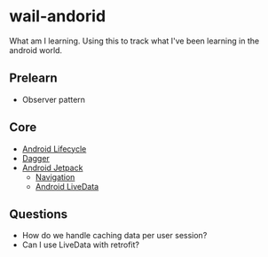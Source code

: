 # wail-andorid
What am I learning. Using this to track what I've been learning in the android world.

## Prelearn

* Observer pattern

## Core

* [Android Lifecycle](https://developer.android.com/guide/components/activities/activity-lifecycle)
* [Dagger](https://github.com/google/dagger)
* [Android Jetpack](https://developer.android.com/jetpack/)
  * [Navigation](https://developer.android.com/topic/libraries/architecture/navigation/)
  * [Android LiveData](https://developer.android.com/topic/libraries/architecture/livedata)


<h2>Questions</h2>

* How do we handle caching data per user session?
* Can I use LiveData with retrofit?
